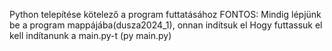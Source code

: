 Python telepítése kötelező a program futtatásához
FONTOS: Mindig lépjünk be a program mappájába(dusza2024_1), onnan indítsuk el
Hogy futtassuk el kell indítanunk a main.py-t (py main.py)
